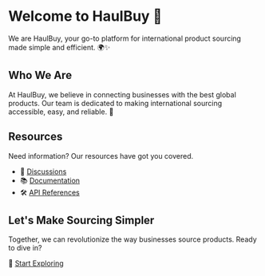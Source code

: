 # Welcome to HaulBuy 👋
We are HaulBuy, your go-to platform for international product sourcing made simple and efficient. 🌍✨

## Who We Are
At HaulBuy, we believe in connecting businesses with the best global products. Our team is dedicated to making international sourcing accessible, easy, and reliable. 🤝

## Resources
Need information? Our resources have got you covered.

- 💬 [Discussions]("https://github.com/orgs/haulbuy/discussions")
- 📚 [Documentation](/path/to/documentation)
- 🛠️ [API References](/path/to/api/references)

## Let's Make Sourcing Simpler
Together, we can revolutionize the way businesses source products. Ready to dive in?

🚀 [Start Exploring](https://haulbuy.com)

